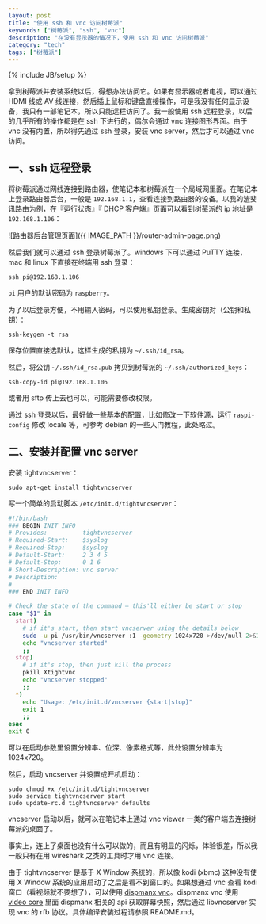 ```yaml
---
layout: post
title: "使用 ssh 和 vnc 访问树莓派"
keywords: ["树莓派", "ssh", "vnc"]
description: "在没有显示器的情况下，使用 ssh 和 vnc 访问树莓派"
category: "tech"
tags: ["树莓派"]
---
```

{% include JB/setup %}

拿到树莓派并安装系统以后，得想办法访问它。如果有显示器或者电视，可以通过 HDMI 线或 AV 线连接，然后插上鼠标和键盘直接操作，可是我没有任何显示设备，我只有一部笔记本，所以只能远程访问了。我一般使用 ssh 远程登录，以后的几乎所有的操作都是在 ssh 下进行的，偶尔会通过 vnc 连接图形界面。由于 vnc 没有内置，所以得先通过 ssh 登录，安装 vnc server，然后才可以通过 vnc 访问。

## 一、ssh 远程登录

将树莓派通过网线连接到路由器，使笔记本和树莓派在一个局域网里面。在笔记本上登录路由器后台，一般是 `192.168.1.1`，查看连接到路由器的设备。以我的渣斐讯路由为例，在『运行状态』『 DHCP 客户端』页面可以看到树莓派的 ip 地址是 `192.168.1.106`：

![路由器后台管理页面]({{ IMAGE_PATH }}/router-admin-page.png)

然后我们就可以通过 ssh 登录树莓派了。windows 下可以通过 PuTTY 连接，mac 和 linux 下直接在终端用 ssh 登录：

```
ssh pi@192.168.1.106
```

`pi` 用户的默认密码为 `raspberry`。

为了以后登录方便，不用输入密码，可以使用私钥登录。生成密钥对（公钥和私钥）：

```
ssh-keygen -t rsa
```

保存位置直接选默认，这样生成的私钥为 `~/.ssh/id_rsa`。

然后，将公钥 `~/.ssh/id_rsa.pub` 拷贝到树莓派的 `~/.ssh/authorized_keys`：

```
ssh-copy-id pi@192.168.1.106
```

或者用 sftp 传上去也可以，可能需要修改权限。

通过 ssh 登录以后，最好做一些基本的配置，比如修改一下软件源，运行 `raspi-config` 修改 locale 等，可参考 debian 的一些入门教程，此处略过。

## 二、安装并配置 vnc server

安装 tightvncserver：

```
sudo apt-get install tightvncserver
```

写一个简单的启动脚本 `/etc/init.d/tightvncserver`：

```bash
#!/bin/bash
### BEGIN INIT INFO
# Provides:          tightvncserver
# Required-Start:    $syslog
# Required-Stop:     $syslog
# Default-Start:     2 3 4 5
# Default-Stop:      0 1 6
# Short-Description: vnc server
# Description:
#
### END INIT INFO

# Check the state of the command – this'll either be start or stop
case "$1" in
  start)
    # if it's start, then start vncserver using the details below
    sudo -u pi /usr/bin/vncserver :1 -geometry 1024x720 >/dev/null 2>&1 &
    echo "vncserver started"
    ;;
  stop)
    # if it's stop, then just kill the process
    pkill Xtightvnc
    echo "vncserver stopped"
    ;;
  *)
    echo "Usage: /etc/init.d/vncserver {start|stop}"
    exit 1
    ;;
esac
exit 0
```

可以在启动参数里设置分辨率、位深、像素格式等，此处设置分辨率为 1024x720。

然后，启动 vncserver 并设置成开机启动：

```
sudo chmod +x /etc/init.d/tightvncserver
sudo service tightvncserver start
sudo update-rc.d tightvncserver defaults
```

vncserver 启动以后，就可以在笔记本上通过 vnc viewer 一类的客户端去连接树莓派的桌面了。

事实上，连上了桌面也没有什么可以做的，而且有明显的闪烁，体验很差，所以我一般只有在用 wireshark 之类的工具时才用 vnc 连接。

由于 tightvncserver 是基于 X Window 系统的，所以像 kodi (xbmc) 这种没有使用 X Window 系统的应用启动了之后是看不到窗口的。如果想通过 vnc 查看 kodi 窗口（看视频就不要想了），可以使用 [dispmanx vnc](https://github.com/patrikolausson/dispmanx_vnc)。dispmanx vnc 使用 [video core](http://elinux.org/Raspberry_Pi_VideoCore_APIs) 里面 dispmanx 相关的 api 获取屏幕快照，然后通过 libvncserver 实现 vnc 的 rfb 协议。具体编译安装过程请参照 README.md。

